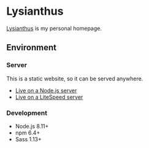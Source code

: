 # Lysianthus

[Lysianthus](https://lysianth.us) is my personal homepage.

## Environment

### Server

This is a static website, so it can be served anywhere.

* [Live on a Node.js server](https://lysianthus.herokuapp.com)
* [Live on a LiteSpeed server](https://lysianth.us)

### Development

* Node.js 8.11+
* npm 6.4+
* Sass 1.13+